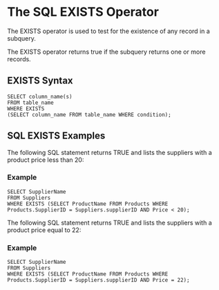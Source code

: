 # The SQL EXISTS Operator
The EXISTS operator is used to test for the existence of any record in a subquery.

The EXISTS operator returns true if the subquery returns one or more records.

## EXISTS Syntax
```
SELECT column_name(s)
FROM table_name
WHERE EXISTS
(SELECT column_name FROM table_name WHERE condition);
```

## SQL EXISTS Examples
The following SQL statement returns TRUE and lists the suppliers with a product price less than 20:

### Example
```
SELECT SupplierName
FROM Suppliers
WHERE EXISTS (SELECT ProductName FROM Products WHERE Products.SupplierID = Suppliers.supplierID AND Price < 20);
```

The following SQL statement returns TRUE and lists the suppliers with a product price equal to 22:

### Example
```
SELECT SupplierName
FROM Suppliers
WHERE EXISTS (SELECT ProductName FROM Products WHERE Products.SupplierID = Suppliers.supplierID AND Price = 22);
```